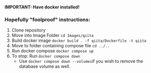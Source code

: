 **IMPORTANT: Have docker installed!**

### Hopefully "foolproof" instructions:
1. Clone repository
2. Move into Image Folder `cd Images/qiita`
3. Build docker image `docker build . -f qiita/Dockerfile -t qiita`
4. Move to folder containing compose file `cd ../..`
5. Run docker compose `docker compose up`
6. To stop: Run `docker compose down`
    - Use `docker compose down --volumes`if you wish to remove the database volume as well.